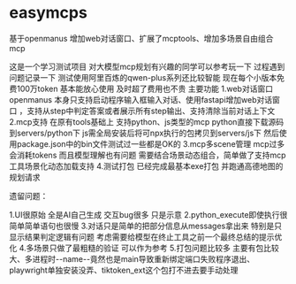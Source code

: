 # easymcps
基于openmanus 增加web对话窗口、扩展了mcptools、增加多场景自由组合mcp

这是一个学习测试项目  对大模型mcp规划有兴趣的同学可以参考玩一下 过程遇到问题记录一下
测试使用阿里百炼的qwen-plus系列还比较智能  现在每个小版本免费100万token 基本能放心使用 及时超了费用也不贵
主要功能
1.web对话窗口
openmanus 本身只支持启动程序输入框输入对话、使用fastapi增加web对话窗口 ，支持从step中判定答案或者展示所有step输出、支持清除当前对话上下文
2.mcp支持
在原有tools基础上  支持python、js类型的mcp python直接下载源码到servers/python下 js需全局安装后将可npx执行的包拷贝到servers/js下 然后使用package.json中的bin文件测试过一些都是OK的
3.mcp多scene管理
mcp过多会消耗tokens 而且模型理解也有问题  需要结合场景动态组合，简单做了支持mcp工具场景化动态加载支持
4.测试打包
已经完成最基本exe打包 并跑通高德地图的规划请求

遗留问题：

1.UI很原始 全是AI自己生成  交互bug很多 只是示意
2.python_execute即使执行很简单简单语句也很慢 
3.对话只是简单的把部分信息从messages拿出来 特别是只显示结果判定逻辑有问题 考虑需要给模型在终止工具之前一个最终总结的提示优化
4.多场景只做了最粗糙的验证 可以作为参考
5.打包问题比较多 主要有包比较大、多进程时--name--竟然也是main导致重新绑定端口失败程序退出、playwright单独安装没弄、tiktoken_ext这个包打不进去要手动处理


